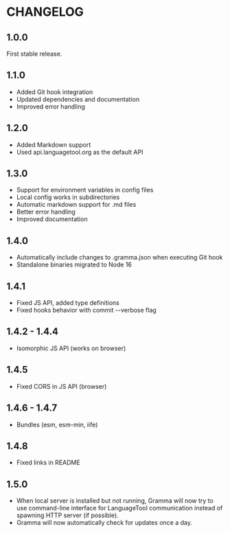 # CHANGELOG

## 1.0.0

First stable release.

## 1.1.0

- Added Git hook integration
- Updated dependencies and documentation
- Improved error handling

## 1.2.0

- Added Markdown support
- Used api.languagetool.org as the default API

## 1.3.0

- Support for environment variables in config files
- Local config works in subdirectories
- Automatic markdown support for .md files
- Better error handling
- Improved documentation

## 1.4.0

- Automatically include changes to .gramma.json when executing Git hook
- Standalone binaries migrated to Node 16

## 1.4.1

- Fixed JS API, added type definitions
- Fixed hooks behavior with commit --verbose flag

## 1.4.2 - 1.4.4

- Isomorphic JS API (works on browser)

## 1.4.5

- Fixed CORS in JS API (browser)

## 1.4.6 - 1.4.7

- Bundles (esm, esm-min, iife)

## 1.4.8

- Fixed links in README

## 1.5.0

- When local server is installed but not running, Gramma will now try to use command-line interface for LanguageTool communication instead of spawning HTTP server (if possible).
- Gramma will now automatically check for updates once a day.

